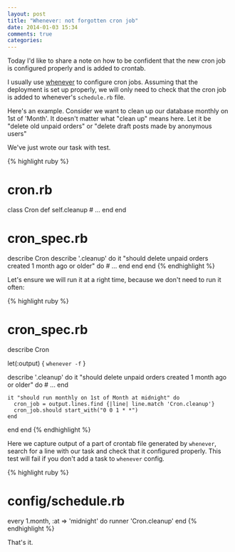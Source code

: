 ```yaml
---
layout: post
title: "Whenever: not forgotten cron job"
date: 2014-01-03 15:34
comments: true
categories:
---
```


Today I'd like to share a note on how to be confident that the new cron job is
configured properly and is added to crontab.

I usually use [whenever](https://github.com/javan/whenever) to configure cron jobs.
Assuming that the deployment is set up properly, we will only need to check that
the cron job is added to whenever's `schedule.rb` file.

Here's an example.
Consider we want to clean up our database monthly on 1st of 'Month'. It doesn't
matter what "clean up" means here. Let it be "delete old unpaid orders" or
"delete draft posts made by anonymous users"

We've just wrote our task with test.

{% highlight ruby %}
# cron.rb
class Cron
  def self.cleanup
    # ...
  end
end


# cron_spec.rb

describe Cron
  describe '.cleanup' do
    it "should delete unpaid orders created 1 month ago or older" do
      # ...
    end
  end
end
{% endhighlight %}


Let's ensure we will run it at a right time, because we don't need to run it often:

{% highlight ruby %}
# cron_spec.rb

describe Cron

  let(:output) { `whenever -f` }

  describe '.cleanup' do
    it "should delete unpaid orders created 1 month ago or older" do
      # ...
    end

    it "should run monthly on 1st of Month at midnight" do
      cron_job = output.lines.find {|line| line.match 'Cron.cleanup'}
      cron_job.should start_with("0 0 1 * *")
    end
  end
end
{% endhighlight %}

Here we capture output of a part of crontab file generated by `whenever`,
search for a line with our task and check that it configured properly.
This test will fail if you don't add a task to `whenever` config.

{% highlight ruby %}
# config/schedule.rb

every 1.month, :at => 'midnight' do
  runner 'Cron.cleanup'
end
{% endhighlight %}

That's it.
